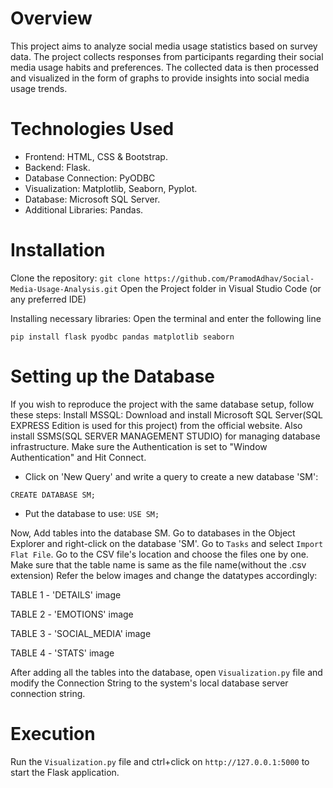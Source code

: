 # Overview
This project aims to analyze social media usage statistics based on survey data. The project collects responses from participants regarding their social media usage habits and preferences. The collected data is then processed and visualized in the form of graphs to provide insights into social media usage trends.

# Technologies Used
* Frontend: HTML, CSS & Bootstrap.
* Backend: Flask.
* Database Connection: PyODBC
* Visualization: Matplotlib, Seaborn, Pyplot.
* Database: Microsoft SQL Server.
* Additional Libraries: Pandas.

# Installation
Clone the repository:
```git clone https://github.com/PramodAdhav/Social-Media-Usage-Analysis.git```
Open the Project folder in Visual Studio Code (or any preferred IDE)

Installing necessary libraries: Open the terminal and enter the following line

```pip install flask pyodbc pandas matplotlib seaborn```

# Setting up the Database 

If you wish to reproduce the project with the same database setup, follow these steps:
Install MSSQL: Download and install Microsoft SQL Server(SQL EXPRESS Edition is used for this project) from the official website. Also install SSMS(SQL SERVER MANAGEMENT STUDIO) for managing database infrastructure. Make sure the Authentication is set to "Window Authentication" and Hit Connect.

* Click on 'New Query' and write a query to create a new database 'SM':

```CREATE DATABASE SM;```

* Put the database to use:
```USE SM;```

Now, Add tables into the database SM. Go to databases in the Object Explorer and right-click on the database 'SM'. Go to ```Tasks``` and select ```Import Flat File```. Go to the CSV file's location and choose the files one by one. Make sure that the table name is same as the file name(without the .csv extension) Refer the below images and change the datatypes accordingly:

TABLE 1 - 'DETAILS' image

TABLE 2 - 'EMOTIONS' image

TABLE 3 - 'SOCIAL_MEDIA' image

TABLE 4 - 'STATS' image

After adding all the tables into the database, open ```Visualization.py``` file and modify the Connection String to the system's local database server connection string.

# Execution
Run the ```Visualization.py``` file and ctrl+click on ```http://127.0.0.1:5000``` to start the Flask application.